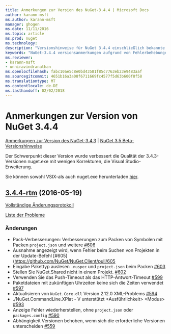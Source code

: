 ```yaml
---
title: Anmerkungen zur Version des NuGet-3.4.4 | Microsoft Docs
author: karann-msft
ms.author: karann-msft
manager: ghogen
ms.date: 11/11/2016
ms.topic: article
ms.prod: nuget
ms.technology: 
description: "Versionshinweise für NuGet 3.4.4 einschließlich bekannte Probleme, Fehlerbehebungen, Funktionen und Archivierung von dcrs Design."
keywords: "NuGet-3.4.4 versionsanmerkungen aufgrund von Fehlerbehebungen, bekannte Probleme, zusätzliche Funktionen, Archivierung von dcrs Design"
ms.reviewer:
- karann-msft
- unniravindranathan
ms.openlocfilehash: fabc10ae5c8e0bd43581f85c7763eb23e9483aaf
ms.sourcegitcommit: 4651b16a3a08f6711669fc4577f5d63b600f8f58
ms.translationtype: MT
ms.contentlocale: de-DE
ms.lasthandoff: 02/02/2018
---
```

# <a name="nuget-344-release-notes"></a>Anmerkungen zur Version von NuGet 3.4.4

[Anmerkungen zur Version des NuGet-3.4.3](../release-notes/nuget-3.4.3.md) | [NuGet 3.5 Beta-Versionshinweise](../release-notes/nuget-3.5-Beta.md)

Der Schwerpunkt dieser Version wurde verbessert die Qualität der 3.4.3-Versionen nuget.exe mit wenigen Korrekturen, die Visual Studio-Erweiterung.

Sie können sowohl VSIX-als auch nuget.exe herunterladen [hier](https://dist.nuget.org/index.html).

## <a name="344-rtmhttpsgithubcomnugetnugetclienttree344-rtm-2016-05-19"></a>[3.4.4-rtm](https://github.com/NuGet/NuGet.Client/tree/3.4.4-rtm) (2016-05-19)

[Vollständige Änderungsprotokoll](https://github.com/NuGet/NuGet.Client/compare/3.5.0-beta-final...3.4.4-rtm)

[Liste der Probleme](https://github.com/NuGet/Home/issues?q=is%3Aissue+milestone%3A3.4.4+is%3Aclosed)

### <a name="changes"></a>Änderungen

- Pack-Verbesserungen: Verbesserungen zum Packen von Symbolen mit Packen `project.json` und weitere [ \#606](https://github.com/NuGet/NuGet.Client/pull/606)
- Ausnahme angezeigt wird, wenn Fehler beim Suchen von Projekten in der Update-Befehl [\#605] (https://github.com/NuGet/NuGet.Client/pull/605
- Eingabe Pakettyp auslesen `.nuspec` und `project.json` beim Packen [ \#603](https://github.com/NuGet/NuGet.Client/pull/603)
- Stellen Sie NuGet.Shared nicht in einem Projekt. [\#602](https://github.com/NuGet/NuGet.Client/pull/602)
- Verwenden Sie das Push-Timeout als das HTTP-Antwort-Timeout [ \#599](https://github.com/NuGet/NuGet.Client/pull/599)
- Paketdateien mit zukünftigen Uhrzeiten keine sich die Zeiten verwendet [ \#597](https://github.com/NuGet/NuGet.Client/pull/597)
- Aktualisieren von `NuGet.Core.dll` Version 2.12.0 XML-Problems [ \#594](https://github.com/NuGet/NuGet.Client/pull/594)
- ./NuGet.CommandLine.XPlat - V unterstützt \<Ausführlichkeit\> \<Modus\> [ \#593](https://github.com/NuGet/NuGet.Client/pull/593)
- Anzeige Fehler wiederherstellen, ohne `project.json` oder `packages.config` [ \#590](https://github.com/NuGet/NuGet.Client/pull/590)
- Abhängigkeit Versionen behoben, wenn sich die erforderliche Versionen unterscheiden [ \#559](https://github.com/NuGet/NuGet.Client/pull/559)